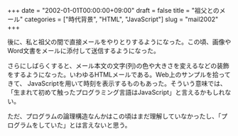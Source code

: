 +++
date = "2002-01-01T00:00:00+09:00"
draft = false
title = "祖父とのメール"
categories = ["時代背景", "HTML", "JavaScript"]
slug = "mail2002"
+++

後に、私と祖父の間で直接メールをやりとりするようになった。この頃、画像やWord文書をメールに添付して送信するようになった。

さらにしばらくすると、メール本文の文字(列)の色や大きさを変えるなどの装飾をするようになった。いわゆるHTMLメールである。Web上のサンプルを拾ってきて、 JavaScriptを用いて時刻を表示するものもあった。そういう意味では、「生まれて初めて触ったプログラミング言語はJavaScript」と言えるかもしれない。

ただ、プログラムの論理構造なんかはこの頃はまだ理解していなかったし、「プログラムをしていた」とは言えないと思う。
